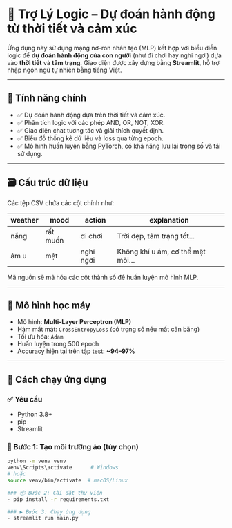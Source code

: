 # 🤖 Trợ Lý Logic – Dự đoán hành động từ thời tiết và cảm xúc

Ứng dụng này sử dụng mạng nơ-ron nhân tạo (MLP) kết hợp với biểu diễn logic để **dự đoán hành động của con người** (như đi chơi hay nghỉ ngơi) dựa vào **thời tiết** và **tâm trạng**. Giao diện được xây dựng bằng **Streamlit**, hỗ trợ nhập ngôn ngữ tự nhiên bằng tiếng Việt.

---

## 🧠 Tính năng chính

- ✅ Dự đoán hành động dựa trên thời tiết và cảm xúc.
- ✅ Phân tích logic với các phép AND, OR, NOT, XOR.
- ✅ Giao diện chat tương tác và giải thích quyết định.
- ✅ Biểu đồ thống kê dữ liệu và loss qua từng epoch.
- ✅ Mô hình huấn luyện bằng PyTorch, có khả năng lưu lại trọng số và tái sử dụng.

---

## 🗃️ Cấu trúc dữ liệu

Các tệp CSV chứa các cột chính như:

| weather  | mood         | action     | explanation                     |
|----------|--------------|------------|----------------------------------|
| nắng     | rất muốn     | đi chơi    | Trời đẹp, tâm trạng tốt...       |
| âm u     | mệt          | nghỉ ngơi  | Không khí u ám, cơ thể mệt mỏi… |

Mã nguồn sẽ mã hóa các cột thành số để huấn luyện mô hình MLP.

---

## 🧮 Mô hình học máy

- Mô hình: **Multi-Layer Perceptron (MLP)**
- Hàm mất mát: `CrossEntropyLoss` (có trọng số nếu mất cân bằng)
- Tối ưu hóa: `Adam`
- Huấn luyện trong 500 epoch
- Accuracy hiện tại trên tập test: **~94–97%**

---

## 🚀 Cách chạy ứng dụng

### ✅ Yêu cầu
- Python 3.8+
- pip
- Streamlit

### 🔧 Bước 1: Tạo môi trường ảo (tùy chọn)

```bash
python -m venv venv
venv\Scripts\activate      # Windows
# hoặc
source venv/bin/activate  # macOS/Linux

### 📦 Bước 2: Cài đặt thư viện
- pip install -r requirements.txt

### ▶️ Bước 3: Chạy ứng dụng
- streamlit run main.py
